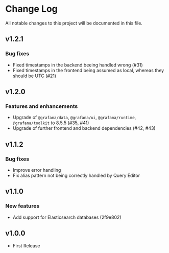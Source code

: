 # Change Log

All notable changes to this project will be documented in this file.

## v1.2.1
### Bug fixes
- Fixed timestamps in the backend beeing handled wrong (#31)
- Fixed timestamps in the frontend being assumed as local, whereas they should be UTC (#21)
## v1.2.0
### Features and enhancements
- Upgrade of `@grafana/data`, `@grafana/ui`, `@grafana/runtime`, `@grafana/toolkit` to 8.5.5 (#35, #41)
- Upgrade of further frontend and backend dependencies (#42, #43)

## v1.1.2
### Bug fixes
- Improve error handling
- Fix alias pattern not being correctly handled by Query Editor

## v1.1.0

### New features

- Add support for Elasticsearch databases (2f9e802)

## v1.0.0

- First Release
